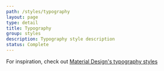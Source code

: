 ```yaml
---
path: /styles/typography
layout: page
type: detail
title: Typography
group: styles
description: Typography style description
status: Complete
---
```


For inspiration, check out [Material Design's typography styles](https://material.io/guidelines/style/typography.html#typography-styles)
